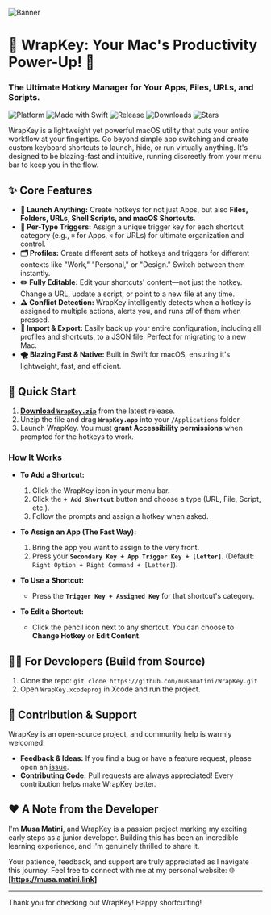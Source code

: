 ![Banner](https://github.com/musamatini/WrapKey/blob/main/banner.png)

# 🎉 WrapKey: Your Mac's Productivity Power-Up! 🚀

### The Ultimate Hotkey Manager for Your Apps, Files, URLs, and Scripts.

![Platform](https://img.shields.io/badge/macOS-000000?style=flat-square&logo=apple&logoColor=white)
![Made with Swift](https://img.shields.io/badge/Made%20with-Swift-F05138?style=flat-square&logo=Swift&logoColor=white)
![Release](https://img.shields.io/github/v/release/musamatini/WrapKey?style=flat-square&logo=github&color=blue)
![Downloads](https://img.shields.io/github/downloads/musamatini/WrapKey/total?style=flat-square&logo=arrow-down-circle&color=brightgreen)
![Stars](https://img.shields.io/github/stars/musamatini/WrapKey?style=flat-square&logo=star&color=gold)

WrapKey is a lightweight yet powerful macOS utility that puts your entire workflow at your fingertips. Go beyond simple app switching and create custom keyboard shortcuts to launch, hide, or run virtually anything. It's designed to be blazing-fast and intuitive, running discreetly from your menu bar to keep you in the flow.

## ✨ Core Features

*   **🚀 Launch Anything:** Create hotkeys for not just Apps, but also **Files, Folders, URLs, Shell Scripts, and macOS Shortcuts**.
*   **🎹 Per-Type Triggers:** Assign a unique trigger key for each shortcut category (e.g., `⌘` for Apps, `⌥` for URLs) for ultimate organization and control.
*   **🗂️ Profiles:** Create different sets of hotkeys and triggers for different contexts like "Work," "Personal," or "Design." Switch between them instantly.
*   **✏️ Fully Editable:** Edit your shortcuts' content—not just the hotkey. Change a URL, update a script, or point to a new file at any time.
*   **⚠️ Conflict Detection:** WrapKey intelligently detects when a hotkey is assigned to multiple actions, alerts you, and runs *all* of them when pressed.
*   **🔄 Import & Export:** Easily back up your entire configuration, including all profiles and shortcuts, to a JSON file. Perfect for migrating to a new Mac.
*   **🌪️ Blazing Fast & Native:** Built in Swift for macOS, ensuring it's lightweight, fast, and efficient.

## 🚀 Quick Start

1.  **[Download `WrapKey.zip`](https://github.com/musamatini/WrapKey/releases/latest)** from the latest release.
2.  Unzip the file and drag **`WrapKey.app`** into your `/Applications` folder.
3.  Launch WrapKey. You must **grant Accessibility permissions** when prompted for the hotkeys to work.

### How It Works

*   **To Add a Shortcut:**
    1.  Click the WrapKey icon in your menu bar.
    2.  Click the **`+ Add Shortcut`** button and choose a type (URL, File, Script, etc.).
    3.  Follow the prompts and assign a hotkey when asked.

*   **To Assign an App (The Fast Way):**
    1.  Bring the app you want to assign to the very front.
    2.  Press your **`Secondary Key + App Trigger Key + [Letter]`**. (Default: `Right Option + Right Command + [Letter]`).

*   **To Use a Shortcut:**
    *   Press the **`Trigger Key + Assigned Key`** for that shortcut's category.

*   **To Edit a Shortcut:**
    *   Click the pencil icon next to any shortcut. You can choose to **Change Hotkey** or **Edit Content**.

## 👨‍💻 For Developers (Build from Source)

1.  Clone the repo: `git clone https://github.com/musamatini/WrapKey.git`
2.  Open `WrapKey.xcodeproj` in Xcode and run the project.

## 🤝 Contribution & Support

WrapKey is an open-source project, and community help is warmly welcomed!

*   **Feedback & Ideas:** If you find a bug or have a feature request, please open an [issue](https://github.com/musamatini/WrapKey/issues).
*   **Contributing Code:** Pull requests are always appreciated! Every contribution helps make WrapKey better.

## ❤️ A Note from the Developer

I'm **Musa Matini**, and WrapKey is a passion project marking my exciting early steps as a junior developer. Building this has been an incredible learning experience, and I'm genuinely thrilled to share it.

Your patience, feedback, and support are truly appreciated as I navigate this journey. Feel free to connect with me at my personal website:
🌐 **[https://musa.matini.link]**

---

Thank you for checking out WrapKey! Happy shortcutting!
